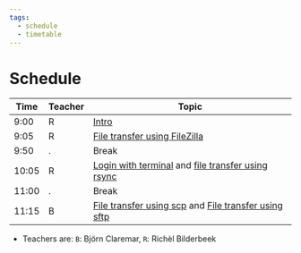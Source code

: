 ```yaml
---
tags:
  - schedule
  - timetable
---
```


# Schedule

Time |Teacher|Topic
-----|-------|-------------------------------------------------
9:00 |R      |[Intro](sessions/intro.md)
9:05 |R      |[File transfer using FileZilla](sessions/filezilla.md)
9:50 |.      |Break
10:05|R      |[Login with terminal](sessions/login_terminal.md) and [file transfer using rsync](sessions/rsync.md)
11:00|.      |Break
11:15|B      |[File transfer using scp](sessions/scp.md) and [File transfer using sftp](sessions/sftp.md)

- Teachers are: `B`: Björn Claremar, `R`: Richèl Bilderbeek

